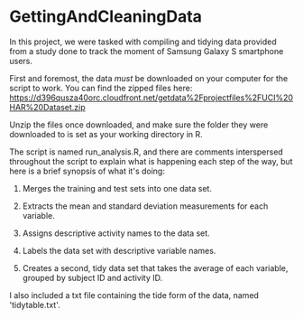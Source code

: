 # GettingAndCleaningData

In this project, we were tasked with compiling and tidying data provided from a study done to track the moment of Samsung Galaxy S smartphone users.

First and foremost, the data *must* be downloaded on your computer for the script to work. You can find the zipped files here: 
https://d396qusza40orc.cloudfront.net/getdata%2Fprojectfiles%2FUCI%20HAR%20Dataset.zip

Unzip the files once downloaded, and make sure the folder they were downloaded to is set as your working directory in R.

The script is named run_analysis.R, and there are comments interspersed throughout the script to explain what is happening each step of the way, but here is a brief synopsis of what it's doing:

1. Merges the training and test sets into one data set.

2. Extracts the mean and standard deviation measurements for each variable.

3. Assigns descriptive activity names to the data set.

4. Labels the data set with descriptive variable names.

5. Creates a second, tidy data set that takes the average of each variable, grouped by subject ID and activity ID.

I also included a txt file containing the tide form of the data, named 'tidytable.txt'.